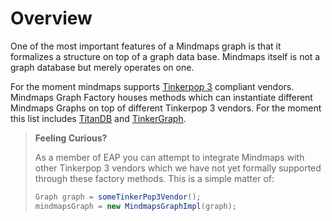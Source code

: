 # Overview

One of the most important features of a Mindmaps graph is that it formalizes a
structure on top of a graph data base. Mindmaps itself is not a graph database
but merely operates on one. 

For the moment mindmaps supports [Tinkerpop
3](http://tinkerpop.incubator.apache.org/) compliant vendors. Mindmaps Graph
Factory houses methods which can instantiate different Mindmaps Graphs on top
of different Tinkerpop 3 vendors. For the moment this list includes
[TitanDB](http://titan.thinkaurelius.com/) and
[TinkerGraph](http://tinkerpop.apache.org/javadocs/3.1.2-SNAPSHOT/full/org/apache/tinkerpop/gremlin/tinkergraph/structure/TinkerGraph.html).

> **Feeling Curious?**
>
> As a member of EAP you can attempt to integrate Mindmaps with other Tinkerpop
> 3 vendors which we have not yet formally supported through these factory
> methods. This is a simple matter of:
> ```java
> Graph graph = someTinkerPop3Vendor();
> mindmapsGraph = new MindmapsGraphImpl(graph);
> ```
